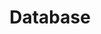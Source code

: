 ---
layout: "writing_by_category"
category: "DATABASE"

# url에 대문자 섞이면 post와 연결이 안됨
permalink: "/writing/category/database/"

## Logo 이미지 경로
header-img: "assets/category/database/database.jpg"

## Logo 동영상 경로
# header-video: "assets/video/JavaScript.mp4"

title: "Database"
---